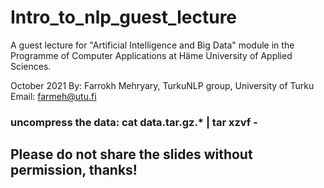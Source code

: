 # Intro_to_nlp_guest_lecture
A guest lecture for "Artificial Intelligence and Big Data" module in the Programme of Computer Applications at Häme University of Applied Sciences.

October 2021
By: Farrokh Mehryary, TurkuNLP group, University of Turku
Email: farmeh@utu.fi 

### uncompress the data: cat data.tar.gz.* | tar xzvf - 

## Please do not share the slides without permission, thanks! 

